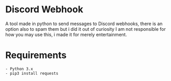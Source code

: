  # **Discord Webhook**

A tool made in python to send messages to Discord webhooks, there is an option also to spam them but i did it out of curiosity 
I am not responsible for how you may use this, i made it for merely entertainment.



 # **Requirements**

    - Python 3.x
    - pip3 install requests
